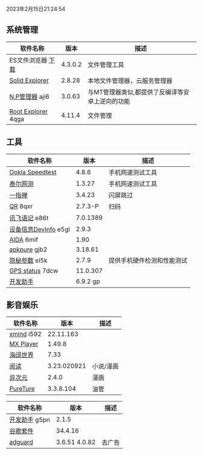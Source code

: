 2023年2月15日21:24:54

## 系统管理

| 软件名称                                                     | 版本    | 描述                                            |
| ------------------------------------------------------------ | ------- | ----------------------------------------------- |
| ES文件浏览器 [下载](https://pan.lanzoub.com/b0f1d7s2h)       | 4.3.0.2 | 文件管理工具                                    |
| [Solid Explorer](https://pan.lanzoub.com/b0f19gdfa)          | 2.8.28  | 本地文件管理器，云服务管理器                    |
| [N.P管理器](https://pan.lanzoub.com/b06m0cevg?pwd=aji6)  aji6 | 3.0.63  | 与MT管理器类似,都提供了反编译等安卓上逆向的功能 |
| [Root Explorer](https://pan.lanzoub.com/b06ll1dfi?pwd=4qga)  4qga | 4.11.4  | 文件管理                                        |



## 工具

| 软件名称                                                     | 版本     | 描述                       |
| ------------------------------------------------------------ | -------- | -------------------------- |
| [Ookla Speedtest](https://pan.lanzoub.com/b0f19i6af)         | 4.8.6    | 手机网速测试工具           |
| [泰尔网测](https://www.coolapk.com/apk/com.knowyou.perception) | 1.3.27   | 手机网速测试工具           |
| [一指禅](https://estar.lanzoub.com/11o)                      | 3.4.23   | 闪屏跳过                   |
| [QR](https://www.lanzoub.com/b06lnskqf?pwd=8qxr)  8qxr       | 2.7\.3-P | 扫码                       |
| [讯飞语记](https://pan.lanzoub.com/b06llc0sj?pwd=e86t) e86t  | 7.0.1389 |                            |
| [设备信息DevInfo](https://pan.lanzoub.com/b06mcp2le?pwd=e5gl)  e5gl | 2.9.3    |                            |
| [AIDA](https://www.lanzoub.com/b06lo9kqh?pwd=6mif)  6mif     | 1.90     |                            |
| [apkpure](https://www.lanzoub.com/b06ljuo9a?pwd=gjb2)  gjb2  | 3.18.61  |                            |
| [隐秘参数](https://myqqjd.lanzoub.com/b06mhavbi?pwd=el5k)  el5k | 2.7.9    | 提供手机硬件检测和性能测试 |
| [GPS status](https://myqqjd.lanzoub.com/b06ltxx5i?pwd=7dcw)  7dcw | 11.0.307 |                            |
| [开发助手](https://pan.lanzoub.com/b06lmdxmd)                | 6.9.2 gp |                            |



## 影音娱乐

| 软件名称                                                   | 版本        | 描述      |
| ---------------------------------------------------------- | ----------- | --------- |
| [xmind](https://pan.lanzoub.com/b06lkjpah?pwd=i592)   i592 | 22.11.163   |           |
| [MX Player](https://pan.lanzoub.com/b0f19eo3c)             | 1.49.8      |           |
| [海阔世界](https://haikuo.lanzoub.com/u/GoldRiver)         | 7.33        |           |
| [阅读](https://www.coolapk.com/apk/256030)                 | 3.23.020921 | 小说/漫画 |
| [异次元](https://www.lanzoub.com/b595600)                  | 2.4.0       | 漫画      |
| [PureTure](https://pan.lanzoub.com/b0f2lkrab)              | 3.3.8.104   | 油管      |





| 软件名称                                                    | 版本          | 描述   |
| ----------------------------------------------------------- | ------------- | ------ |
| [开发助手](https://pan.lanzoub.com/b06m5xvtc?pwd=g5pn) g5pn | 2.1.5         |        |
| [谷歌套件]( https://pan.lanzoub.com/b0f195fyf)              | 34.4.16       |        |
| [adguard](https://pan.lanzoub.com/b0f19420h)                | 3.6.51 4.0.82 | 去广告 |

